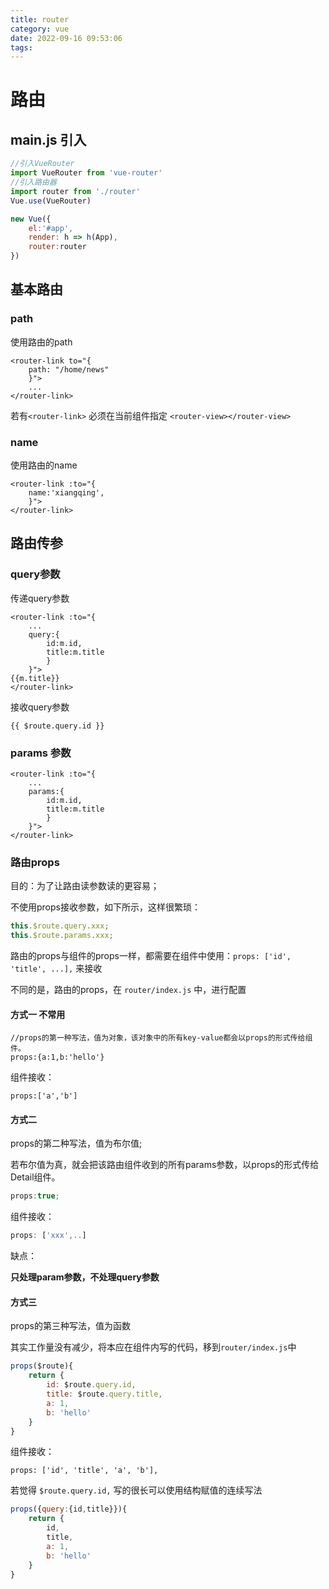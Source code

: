 ```yaml
---
title: router
category: vue
date: 2022-09-16 09:53:06
tags:
---
```




# 路由

## main.js 引入

```javascript
//引入VueRouter
import VueRouter from 'vue-router'
//引入路由器
import router from './router'
Vue.use(VueRouter)

new Vue({
	el:'#app',
	render: h => h(App),
	router:router
})
```





## 基本路由

### path

使用路由的path

```vue
<router-link to="{
	path: "/home/news"                                         
    }">
    ...
</router-link>
```



若有`<router-link>` 必须在当前组件指定 `<router-view></router-view>`



### name

使用路由的name

```vue
<router-link :to="{
	name:'xiangqing',				
    }">
</router-link>
```



## 路由传参

### query参数

传递query参数

```vue
<router-link :to="{
	...
	query:{
		id:m.id,
		title:m.title
		}
	}">
{{m.title}}
</router-link>
```

接收query参数

```
{{ $route.query.id }}
```



### params 参数

```vue
<router-link :to="{
	...
	params:{
		id:m.id,
		title:m.title
		}
	}">
</router-link>
```



### 路由props

目的：为了让路由读参数读的更容易；



不使用props接收参数，如下所示，这样很繁琐：

```js
this.$route.query.xxx;
this.$route.params.xxx;
```



路由的props与组件的props一样，都需要在组件中使用：`props: ['id', 'title', ...],` 来接收

不同的是，路由的props，在 `router/index.js` 中，进行配置



#### 方式一 不常用

	//props的第一种写法，值为对象，该对象中的所有key-value都会以props的形式传给组件。
	props:{a:1,b:'hello'}

组件接收：

```
props:['a','b']
```



#### 方式二

props的第二种写法，值为布尔值;

若布尔值为真，就会把该路由组件收到的所有params参数，以props的形式传给Detail组件。

```js
props:true;
```

组件接收：

```js
props: ['xxx',..]
```

缺点：

**只处理param参数，不处理query参数**



#### 方式三

props的第三种写法，值为函数

其实工作量没有减少，将本应在组件内写的代码，移到`router/index.js`中

```js
props($route){
    return {
        id: $route.query.id,
        title: $route.query.title,
        a: 1,
        b: 'hello'
    }
}
```

组件接收：

```
props: ['id', 'title', 'a', 'b'],
```



若觉得 `$route.query.id,` 写的很长可以使用结构赋值的连续写法

```js
props({query:{id,title}}){
    return {
        id,
        title,
        a: 1,
        b: 'hello'
    }
}
```

